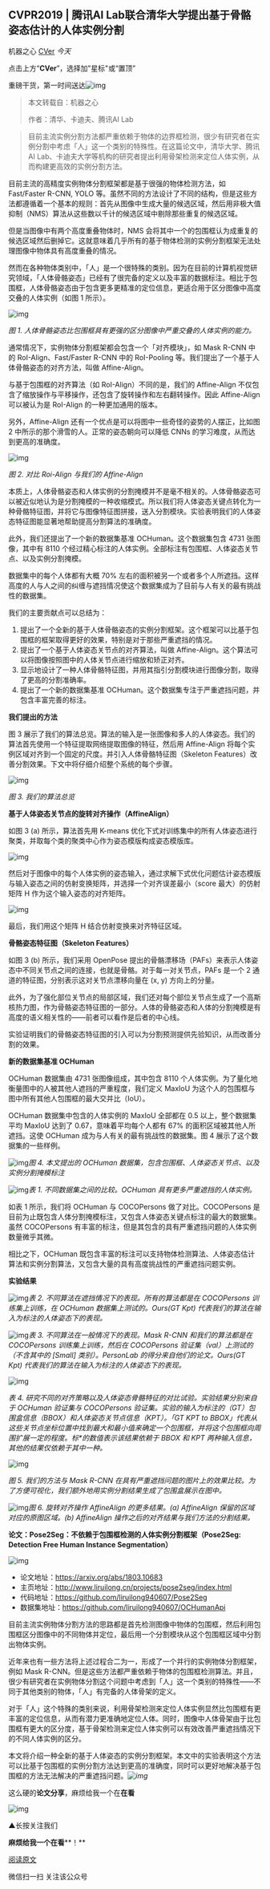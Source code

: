 ## CVPR2019 | 腾讯AI Lab联合清华大学提出基于骨骼姿态估计的人体实例分割

机器之心 [CVer](javascript:void(0);) *今天*



点击上方“**CVer**”，选择加"星标"或“置顶”

重磅干货，第一时间送达![img](https://mmbiz.qpic.cn/mmbiz_jpg/ow6przZuPIENb0m5iawutIf90N2Ub3dcPuP2KXHJvaR1Fv2FnicTuOy3KcHuIEJbd9lUyOibeXqW8tEhoJGL98qOw/640?wx_fmt=jpeg&tp=webp&wxfrom=5&wx_lazy=1&wx_co=1)

> 本文转载自：机器之心
>
> 作者：清华、卡迪夫、腾讯AI Lab



> 目前主流实例分割方法都严重依赖于物体的边界框检测，很少有研究者在实例分割中考虑「人」这一个类别的特殊性。在这篇论文中，清华大学、腾讯AI Lab、卡迪夫大学等机构的研究者提出利用骨架检测来定位人体实例，从而构建更高效的实例分割方法。

目前主流的高精度实例物体分割框架都是基于很强的物体检测方法，如 Fast/Faster R-CNN, YOLO 等。虽然不同的方法设计了不同的结构，但是这些方法都遵循着一个基本的规则：首先从图像中生成大量的候选区域，然后用非极大值抑制（NMS）算法从这些数以千计的候选区域中剔除那些重复的候选区域。

但是当图像中有两个高度重叠物体时，NMS 会将其中一个的包围框认为成重复的候选区域然后删掉它。这就意味着几乎所有的基于物体检测的实例分割框架无法处理图像中物体具有高度重叠的情况。

然而在各种物体类别中，「人」是一个很特殊的类别。因为在目前的计算机视觉研究领域，「人体骨骼姿态」已经有了很完备的定义以及丰富的数据标注。相比于包围框，人体骨骼姿态由于包含更多更精准的定位信息，更适合用于区分图像中高度交叠的人体实例（如图 1 所示）。

![img](https://mmbiz.qpic.cn/mmbiz_png/KmXPKA19gW9fMDBEUu6zbFUBohOOko5VyJXYJJ26bJJpjUeSExibtPR1iba5ohpERvnK3iciaaIdibxicS1nFhoB19wg/640?wx_fmt=png&tp=webp&wxfrom=5&wx_lazy=1&wx_co=1)

*图 1. 人体骨骼姿态比包围框具有更强的区分图像中严重交叠的人体实例的能力。*

通常情况下，实例物体分割框架都会包含一个「对齐模块」，如 Mask R-CNN 中的 RoI-Align、Fast/Faster R-CNN 中的 RoI-Pooling 等。我们提出了一个基于人体骨骼姿态的对齐方法，叫做 Affine-Align。

与基于包围框的对齐算法（如 RoI-Align）不同的是，我们的 Affine-Align 不仅包含了缩放操作与平移操作，还包含了旋转操作和左右翻转操作。因此 Affine-Align 可以被认为是 RoI-Align 的一种更加通用的版本。

另外，Affine-Align 还有一个优点是可以将图中一些奇怪的姿势的人摆正，比如图 2 中所示的那个滑雪的人。正常的姿态朝向可以降低 CNNs 的学习难度，从而达到更高的准确度。

![img](https://mmbiz.qpic.cn/mmbiz_png/KmXPKA19gW9fMDBEUu6zbFUBohOOko5VbglztjTHa2OcWseHZ43UByeVBNleuwXJTGBSS9sLHDXKgFic7M2QuOg/640?wx_fmt=png&tp=webp&wxfrom=5&wx_lazy=1&wx_co=1)

*图 2. 对比 Roi-Align 与我们的 Affine-Align*

本质上，人体骨骼姿态和人体实例的分割掩模并不是毫不相关的。人体骨骼姿态可以被近似地认为是分割掩模的一种收缩模式。所以我们将人体姿态关键点转化为一种骨骼特征图，并将它与图像特征图拼接，送入分割模块。实验表明我们的人体姿态特征图能显著地帮助提高分割算法的准确度。

此外，我们还提出了一个新的数据集基准 OCHuman。这个数据集包含 4731 张图像，其中有 8110 个经过精心标注的人体实例。全部标注有包围框、人体姿态关节点、以及实例分割掩模。

数据集中的每个人体都有大概 70% 左右的面积被另一个或者多个人所遮挡。这样高度的人与人之间的纠缠与遮挡情况使这个数据集成为了目前与人有关的最有挑战性的数据集。

我们的主要贡献点可以总结为：

1. 提出了一个全新的基于人体骨骼姿态的实例分割框架。这个框架可以比基于包围框的框架取得更好的效果，特别是对于那些严重遮挡的情况。
2. 提出了一个基于人体姿态关节点的对齐算法，叫做 Affine-Align。这个算法可以将图像按照图中的人体关节点进行缩放和矫正对齐。
3. 显示地设计了一种人体骨骼特征图，并用其指引分割模块进行图像分割，取得了更高的分割准确率。
4. 提出了一个新的数据集基准 OCHuman。这个数据集专注于严重遮挡问题，并包含丰富完善的标注。

**我们提出的方法**

图 3 展示了我们的算法总览。算法的输入是一张图像和多人的人体姿态。我们的算法首先使用一个特征提取网络提取图像的特征，然后用 Affine-Align 将每个实例区域对齐到一个固定的尺度。并引入人体骨骼特征图（Skeleton Features）改善分割效果。下文中将仔细介绍整个系统的每个步骤。

![img](https://mmbiz.qpic.cn/mmbiz_png/KmXPKA19gW9fMDBEUu6zbFUBohOOko5V5SYhI2hHZPTnjLZkTGUpOSdF0vT30DclhwUAeaWxNHKwc3KicOtgc5g/640?wx_fmt=png&tp=webp&wxfrom=5&wx_lazy=1&wx_co=1)

*图 3. 我们的算法总览*

**基于人体姿态关节点的旋转对齐操作（AffineAlign）**

如图 3 (a) 所示，算法首先用 K-means 优化下式对训练集中的所有人体姿态进行聚类，并取每个类的聚类中心作为姿态模版构成姿态模版库。

![img](https://mmbiz.qpic.cn/mmbiz_png/KmXPKA19gW9fMDBEUu6zbFUBohOOko5VdLoXbuYOl9yU0MfvXSroOAnfGzOPJ82yqsO7BiaxeNwaFQQX2A31ibvg/640?wx_fmt=png&tp=webp&wxfrom=5&wx_lazy=1&wx_co=1)

然后对于图像中的每个人体实例的姿态输入，通过求解下式优化问题估计姿态模版与输入姿态之间的仿射变换矩阵，并选择一个对齐误差最小（score 最大）的仿射矩阵 H 作为这个输入姿态的对齐矩阵。

![img](https://mmbiz.qpic.cn/mmbiz_png/KmXPKA19gW9fMDBEUu6zbFUBohOOko5VQJ4WMLQf0OR2uDHIkULHkLWgRvVV6MHfHbeKeSSVtvbbtwDWiaAic4Dw/640?wx_fmt=png&tp=webp&wxfrom=5&wx_lazy=1&wx_co=1)

最后，我们用这个矩阵 H 结合仿射变换来对齐特征区域。

**骨骼姿态特征图（Skeleton Features）**

如图 3 (b) 所示，我们采用 OpenPose 提出的骨骼漂移场（PAFs）来表示人体姿态中不同关节点之间的连接，也就是骨骼。对于每一对关节点，PAFs 是一个 2 通道的特征图，分别表示这对关节点漂移向量在 (x, y) 方向上的分量。

此外，为了强化部位关节点的局部区域，我们还对每个部位关节点生成了一个高斯核热力图，作为骨骼姿态特征图的一部分。人体的骨骼姿态和人体的分割掩模是有高度的语义相关性的——前者可以看作是后者的中心线。

实验证明我们的骨骼姿态特征图的引入可以为分割预测提供先验知识，从而改善分割的效果。

**新的数据集基准 OCHuman**

OCHuman 数据集由 4731 张图像组成，其中包含 8110 个人体实例。为了量化地衡量图中的人被其他人遮挡的严重程度，我们定义 MaxIoU 为这个人的包围框与图中所有其他人包围框的最大交并比（IoU）。

OCHuman 数据集中包含的人体实例的 MaxIoU 全部都在 0.5 以上，整个数据集平均 MaxIoU 达到了 0.67，意味着平均每个人都有 67% 的面积区域被其他人所遮挡。这使 OCHuman 成为与人有关的最有挑战性的数据集。图 4 展示了这个数据集的一些样例。

![img](https://mmbiz.qpic.cn/mmbiz_png/KmXPKA19gW9fMDBEUu6zbFUBohOOko5VoRzJo2ZR6VzhzLCTxq0Xibv0BaKnvvpVP4Ykrbic7VwXF0LZAm519fHA/640?wx_fmt=png&tp=webp&wxfrom=5&wx_lazy=1&wx_co=1)*图 4. 本文提出的 OCHuman 数据集，包含包围框、人体姿态关节点、以及实例分割掩模标注*

![img](https://mmbiz.qpic.cn/mmbiz_png/KmXPKA19gW9fMDBEUu6zbFUBohOOko5VBPeCicSchxNKtqqichujyjLibG58SkDF4YRicywvsXDfCZy3U4xlEA5A5Q/640?wx_fmt=png&tp=webp&wxfrom=5&wx_lazy=1&wx_co=1)*表 1. 不同数据集之间的比较。OCHuman 具有更多严重遮挡的人体实例。*

如表 1 所示，我们将 OCHuman 与 COCOPersons 做了对比。COCOPersons 是目前为止既包含人体分割掩模标注，又包含人体姿态关键点标注的最大的数据集。虽然 COCOPersons 有丰富的标注，但是其包含的具有严重遮挡问题的人体实例数量微乎其微。

相比之下，OCHuman 既包含丰富的标注可以支持物体检测算法、人体姿态估计算法和实例分割算法，又包含大量的具有高度挑战性的严重遮挡问题实例。

**实验结果**

![img](https://mmbiz.qpic.cn/mmbiz_png/KmXPKA19gW9fMDBEUu6zbFUBohOOko5VIlEQM8gaXtibicwQoyTOJR3ibgZk5WyuzBKiaZT2EmYHF4lLQbaIPibfHJQ/640?wx_fmt=png&tp=webp&wxfrom=5&wx_lazy=1&wx_co=1)*表 2. 不同算法在遮挡情况下的表现。所有的算法都是在 COCOPersons 训练集上训练，在 OCHuman 数据集上测试的。Ours(GT Kpt) 代表我们的算法在输入为标注的人体姿态下的表现。*

![img](https://mmbiz.qpic.cn/mmbiz_png/KmXPKA19gW9fMDBEUu6zbFUBohOOko5V5V53NA65fLLxJAqBtHBKhRJ5pCnLiblMJmQmrqNibW0AlkgNUAO3HS9Q/640?wx_fmt=png&tp=webp&wxfrom=5&wx_lazy=1&wx_co=1)*表 3. 不同算法在一般情况下的表现。Mask R-CNN 和我们的算法都是在 COCOPersons 训练集上训练，然后在 COCOPersons 验证集（val）上测试的（不含其中的 [Small] 类别）。PersonLab 的得分来自他们的论文。Ours(GT Kpt) 代表我们的算法在输入为标注的人体姿态下的表现。*

![img](https://mmbiz.qpic.cn/mmbiz_png/KmXPKA19gW9fMDBEUu6zbFUBohOOko5VXG6xtgrARM8X9sWJh72P2oJIHbtLTD8Ms9Yk6hRAia4IicAoLBnEUlWA/640?wx_fmt=png&tp=webp&wxfrom=5&wx_lazy=1&wx_co=1)

*表 4. 研究不同的对齐策略以及人体姿态骨骼特征的对比试验。实验结果分别来自于 OCHuman 验证集与 COCOPersons 验证集。实验的输入为标注的（GT）包围盒信息（BBOX）和人体姿态关节点信息（KPT）。「GT KPT to BBOX」代表从这些关节点坐标位置中找到最大和最小值来确定一个包围框，并将这个包围框向周围扩展一定的程度。标\*的数值表示该结果依赖于 BBOX 和 KPT 两种输入信息，其他的结果仅依赖于其中一种。*

![img](https://mmbiz.qpic.cn/mmbiz_png/KmXPKA19gW9fMDBEUu6zbFUBohOOko5VI35fMAG13xRfXDpRmWSrUQjNsueT1Mxc1XcicqfQLFfzgTPANus68icg/640?wx_fmt=png&tp=webp&wxfrom=5&wx_lazy=1&wx_co=1)

*图 5. 我们的方法与 Mask R-CNN 在具有严重遮挡问题的图片上的效果比较。为了方便可视化，我们额外地用实例分割结果生成了包围盒展示在图中。*

![img](https://mmbiz.qpic.cn/mmbiz_png/KmXPKA19gW9fMDBEUu6zbFUBohOOko5V6D0qbFrNGykXicicINatdXfe94kic2yFor2esgsjWMjtJIkwJdtEPJNZw/640?wx_fmt=png&tp=webp&wxfrom=5&wx_lazy=1&wx_co=1)*图 6. 旋转对齐操作 AffineAlign 的更多结果。(a) AffineAlign 保留的区域对应的原图区域。(b) AffineAlign 操作之后的对齐结果与我们方法的分割结果。*

**论文：Pose2Seg：不依赖于包围框检测的人体实例分割框架（Pose2Seg: Detection Free Human Instance Segmentation）**

![img](https://mmbiz.qpic.cn/mmbiz_png/KmXPKA19gW9fMDBEUu6zbFUBohOOko5Vwg0Eibb5rHplcFyFUVIeaBEoJ4EH0qianwMbKRfoUptb0dkQNLUuhVyQ/640?wx_fmt=png&tp=webp&wxfrom=5&wx_lazy=1&wx_co=1)

- 论文地址：https://arxiv.org/abs/1803.10683
- 主页地址：http://www.liruilong.cn/projects/pose2seg/index.html
- 代码地址：https://github.com/liruilong940607/Pose2Seg
- 数据集地址：https://github.com/liruilong940607/OCHumanApi

目前主流实例物体分割方法的思路都是首先检测图像中物体的包围框，然后利用包围框区分图像中的不同物体并定位，最后用一个分割模块从这个包围框区域中分割出物体实例。

近年来也有一些方法将上述过程合二为一，形成了一个并行的实例物体分割框架，例如 Mask R-CNN。但是这些方法都严重依赖于物体的包围框检测算法。并且，很少有研究者在实例物体分割这个问题中考虑到「人」这一个类别的特殊性——不同于其他类别的物体，「人」有完备的人体骨架的定义。

对于「人」这个特殊的类别来说，利用骨架检测来定位人体实例显然比包围框有更丰富的定位信息，从而有潜力更准确地定位人体。同时，图像中人体骨架由于比包围框有更大的区分度，基于骨架检测来定位人体实例可以有效改善严重遮挡情况下的不同人体实例的区分。

本文将介绍一种全新的基于人体姿态的实例分割框架。本文中的实验表明这个方法可以比基于包围框的实例分割方法达到更高的准确度，同时可以更好地解决基于包围框的方法无法解决的严重遮挡问题。*![img](https://mmbiz.qpic.cn/mmbiz_png/KmXPKA19gW8Zfpicd40EribGuaFicDBCRH6IOu1Rnc4T3W3J1wE0j6kQ6GorRSgicib0fmNrj3yzlokup2jia9Z0YVeA/640?wx_fmt=png&tp=webp&wxfrom=5&wx_lazy=1&wx_co=1)*

这么硬的**论文分享**，麻烦给我一个在**在看**



![img](https://mmbiz.qpic.cn/mmbiz_png/e1jmIzRpwWg3jTWCAZ4BrnvIuN20lLkhIjtg4GRSDhTk9NpeF0GGTJwUpKPatscIQU7Ndj9hgl8BPpGj2BJoFw/640?tp=webp&wxfrom=5&wx_lazy=1&wx_co=1)

▲长按关注我们

**麻烦给我一个在看****！**

[阅读原文](https://mp.weixin.qq.com/s?__biz=MzUxNjcxMjQxNg==&mid=2247489864&idx=2&sn=4f7f4bc162087a4bdb4c09b945a66ab5&chksm=f9a26bc7ced5e2d1e5676e4482751acea153c7032fa40778eb5497a07d67062375b7bd36e8ea&mpshare=1&scene=1&srcid=&key=55f99d04c6be589c14b6ad579855dc7f5b1ce14c63ed4ef538547da143087264131a7994610c06e7b6328ed088d9e57bfca544e27ddf3645abce434d3cd4b2217f432df933692d710b7b472cd143cecb&ascene=1&uin=MjMzNDA2ODYyNQ%3D%3D&devicetype=Windows+10&version=62060833&lang=zh_CN&pass_ticket=lSXmjyoUzLt6sFLOXrRFLTDRyJ5BUSGQ7PkWTjG%2FqLBF52iwTvO2c5rdGGHprOuH##)





微信扫一扫
关注该公众号